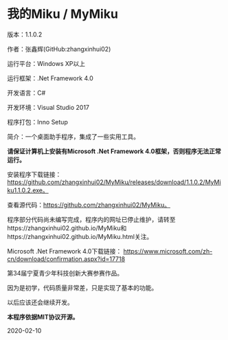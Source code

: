# 我的Miku / MyMiku

版本：1.1.0.2

作者：张鑫辉(GitHub:zhangxinhui02)

运行平台：Windows XP以上

运行框架：.Net Framework 4.0

开发语言：C#

开发环境：Visual Studio 2017

程序打包：Inno Setup


简介：一个桌面助手程序，集成了一些实用工具。

**请保证计算机上安装有Microsoft .Net Framework 4.0框架，否则程序无法正常运行。**

安装程序下载链接：https://github.com/zhangxinhui02/MyMiku/releases/download/1.1.0.2/MyMiku1.1.0.2.exe。

查看源代码：https://github.com/zhangxinhui02/MyMiku。

程序部分代码尚未编写完成，程序内的网址已停止维护，请转至https://zhangxinhui02.github.io/MyMiku和https://zhangxinhui02.github.io/MyMiku.html关注。

Microsoft .Net Framework 4.0下载链接：
https://www.microsoft.com/zh-cn/download/confirmation.aspx?id=17718

第34届宁夏青少年科技创新大赛参赛作品。

因为是初学，代码质量非常差，只是实现了基本的功能。

以后应该还会继续开发。

**本程序依据MIT协议开源。**

2020-02-10
